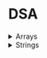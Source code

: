 # DSA

<details>
  <summary>Arrays</summary>
  
  | S.No. | Question                                                                                                                                       | Solution                                                                                 |
  |-------|------------------------------------------------------------------------------------------------------------------------------------------------|------------------------------------------------------------------------------------------|
  | 1     | [Peak Element](https://practice.geeksforgeeks.org/problems/peak-element/1)                                                                     | [PeakElement.cpp](PeakElement.cpp)                                                       |
  | 2     | [Find Minimum And Maximum Element In An Array](https://practice.geeksforgeeks.org/problems/find-minimum-and-maximum-element-in-an-array4428/1) | [FindMinimumAndMaximumElementInAnArray.cpp](FindMinimumAndMaximumElementInAnArray.cpp)   |
  | 3     | [Reverse An Array](https://practice.geeksforgeeks.org/problems/reverse-an-array/0)                                                             | [ReverseAnArray.cpp](ReverseAnArray.cpp)                                                 |
  | 4     | [Sort The Array](https://practice.geeksforgeeks.org/problems/sort-the-array0055/1)                                                             | [SortTheArray.cpp](SortTheArray.cpp)                                                     |
  | 5     | [Kth Smallest Element](https://practice.geeksforgeeks.org/problems/kth-smallest-element5635/1)                                                 | [KthSmallestElement.cpp](KthSmallestElement.cpp)                                         |
  | 6     | [Find The Frequency](https://practice.geeksforgeeks.org/problems/find-the-frequency/1)                                                         | [FindTheFrequency.cpp](FindTheFrequency.cpp)                                             |
  | 7     | [Sub array With Given Sum](https://practice.geeksforgeeks.org/problems/subarray-with-given-sum-1587115621/1)                                   | [SubarrayWithGivenSum.cpp](SubarrayWithGivenSum.cpp)                                     |
  | 8     | [Sort 0 1 2](https://practice.geeksforgeeks.org/problems/sort-an-array-of-0s-1s-and-2s4231/1)                                                  | [Sort012.cpp](Sort012.cpp)                                                               |
  | 9     | [Move All Negative Elements To End]()                                                                                                          | [MoveAllNegativeElementsToEnd.cpp](MoveAllNegativeElementsToEnd.cpp)                     |
  | 10    | [Union Of Two Arrays](https://practice.geeksforgeeks.org/problems/union-of-two-arrays3538/1#)                                                  | [UnionOfTwoArrays.cpp](UnionOfTwoArrays.cpp)                                             |
  | 16    | [Common Elements](https://practice.geeksforgeeks.org/problems/common-elements1132/1#)                                                          | [CommonElements.cpp](Array/CommonElements.cpp)                                           |
  | 17    | [First Repeating Element](https://practice.geeksforgeeks.org/problems/first-repeating-element4018/1)                                           | [FirstRepeatingElement.cpp](Array/FirstRepeatingElement.cpp)                             |
  | 18    | [Non-Repeating Element](https://practice.geeksforgeeks.org/problems/non-repeating-element3958/1)                                               | [NonRepeatingElement.cpp](Array/NonRepeatingElement.cpp)                                 |
  | 19    | [Subarrays with equal 1s and 0s](https://practice.geeksforgeeks.org/problems/non-repeating-element3958/1)                                      | [SubarraysWithEqual1sAnd0s.cpp](Array/SubarraysWithEqual1sAnd0s.cpp)                     |
  | 20    | [Alternate positive and negative numbers](https://practice.geeksforgeeks.org/problems/array-of-alternate-ve-and-ve-nos1401/1#)                 | [AlternatePositiveAndNegativeNumbers.cpp](Array/AlternatePositiveAndNegativeNumbers.cpp) |
  | 21    | [Subarray with 0 sum](https://practice.geeksforgeeks.org/problems/subarray-with-0-sum-1587115621/1#)                                           | [SubarrayWith0Sum.cpp](Array/SubarrayWith0Sum.cpp)                                       |
  | 22    | [Kadane's Algorithm](https://practice.geeksforgeeks.org/problems/kadanes-algorithm-1587115620/1#)                                              | [KadaneaAlgorithm.cpp](Array/KadaneaAlgorithm.cpp)                                       |
  | 23    | [Factorials of large numbers](https://practice.geeksforgeeks.org/problems/factorials-of-large-numbers2508/1#)                                  | [FactorialsOfLargeNumbers.cpp](Array/FactorialsOfLargeNumbers.cpp)                       |
  | 24    | [Maximum Product Subarray](https://practice.geeksforgeeks.org/problems/maximum-product-subarray3604/1/#)                                       | [MaximumProductSubarray.cpp](Array/MaximumProductSubarray.cpp)                           |
  | 25    | [Longest consecutive subsequence](https://practice.geeksforgeeks.org/problems/longest-consecutive-subsequence2449/1)                           | [LongestConsecutiveSubsequence.cpp](Array/LongestConsecutiveSubsequence.cpp)             |

  
</details>

<details>
  <summary>Strings</summary>
  
  | S.No. | Question                                                                                                 | Solution                                                                   |
  |-------|----------------------------------------------------------------------------------------------------------|----------------------------------------------------------------------------|
  | 1     | [Palindrome String](https://www.interviewbit.com/problems/palindrome-string/)                            | [PalindromeString.cpp](Strings/PalindromeString.cpp)                       |
  | 2     | [Vowel and Consonant Substrings!](https://www.interviewbit.com/problems/vowel-and-consonant-substrings/) | [VowelAndConsonantSubstrings.cpp](Strings/VowelAndConsonantSubstrings.cpp) |
  | 3     | [Remove Consecutive Characters](https://www.interviewbit.com/problems/remove-consecutive-characters/)    | [RemoveConsecutiveCharacters.cpp](Strings/RemoveConsecutiveCharacters.cpp) |
  | 4     | [Longest Common Prefix](https://www.interviewbit.com/problems/longest-common-prefix/)                    | [LongestCommonPrefix.cpp](Strings/LongestCommonPrefix.cpp)                 |
  | 5     | [Count And Say](https://www.interviewbit.com/problems/count-and-say/)                                    | [CountAndSay.cpp](Strings/CountAndSay.cpp)                                 |
  | 6     | [Length of Last Word](https://www.interviewbit.com/problems/length-of-last-word/)                        | [LengthofLastWord.cpp](Strings/LengthofLastWord.cpp)                       |
  | 7     | [Reverse the String](https://www.interviewbit.com/problems/reverse-the-string/)                          | [ReversetheString.cpp](Strings/ReversetheString.cpp)                       |
  | 8     | [Amazing Subarrays](https://www.interviewbit.com/problems/amazing-subarrays/)                            | [AmazingSubarrays.cpp](Strings/AmazingSubarrays.cpp)                       |
  | 9     | [Integer To Roman](https://www.interviewbit.com/problems/integer-to-roman/)                              | [IntegerToRoman.cpp](Strings/IntegerToRoman.cpp)                           |
  | 10    | [Roman To Integer](https://www.interviewbit.com/problems/roman-to-integer/)                              | [RomanToInteger.cpp](Strings/RomanToInteger.cpp)                           |
  
</details>
